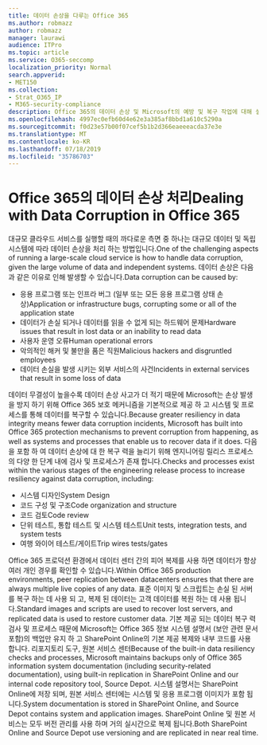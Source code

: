 ```yaml
---
title: 데이터 손상을 다루는 Office 365
ms.author: robmazz
author: robmazz
manager: laurawi
audience: ITPro
ms.topic: article
ms.service: O365-seccomp
localization_priority: Normal
search.appverid:
- MET150
ms.collection:
- Strat_O365_IP
- M365-security-compliance
description: Office 365의 데이터 손상 및 Microsoft의 예방 및 복구 작업에 대해 설명 합니다.
ms.openlocfilehash: 4997ec0efb60d4e62e3a385af8bbd1a610c5290a
ms.sourcegitcommit: f0d23e57b00f07cef5b1b2d366eaeeeacda37e3e
ms.translationtype: MT
ms.contentlocale: ko-KR
ms.lasthandoff: 07/18/2019
ms.locfileid: "35786703"
---
```

# <a name="dealing-with-data-corruption-in-office-365"></a><span data-ttu-id="5f82e-103">Office 365의 데이터 손상 처리</span><span class="sxs-lookup"><span data-stu-id="5f82e-103">Dealing with Data Corruption in Office 365</span></span>

<span data-ttu-id="5f82e-104">대규모 클라우드 서비스를 실행할 때의 까다로운 측면 중 하나는 대규모 데이터 및 독립 시스템에 따라 데이터 손상을 처리 하는 방법입니다.</span><span class="sxs-lookup"><span data-stu-id="5f82e-104">One of the challenging aspects of running a large-scale cloud service is how to handle data corruption, given the large volume of data and independent systems.</span></span> <span data-ttu-id="5f82e-105">데이터 손상은 다음과 같은 이유로 인해 발생할 수 있습니다.</span><span class="sxs-lookup"><span data-stu-id="5f82e-105">Data corruption can be caused by:</span></span>

- <span data-ttu-id="5f82e-106">응용 프로그램 또는 인프라 버그 (일부 또는 모든 응용 프로그램 상태 손상)</span><span class="sxs-lookup"><span data-stu-id="5f82e-106">Application or infrastructure bugs, corrupting some or all of the application state</span></span>
- <span data-ttu-id="5f82e-107">데이터가 손실 되거나 데이터를 읽을 수 없게 되는 하드웨어 문제</span><span class="sxs-lookup"><span data-stu-id="5f82e-107">Hardware issues that result in lost data or an inability to read data</span></span>
- <span data-ttu-id="5f82e-108">사용자 운영 오류</span><span class="sxs-lookup"><span data-stu-id="5f82e-108">Human operational errors</span></span>
- <span data-ttu-id="5f82e-109">악의적인 해커 및 불만을 품은 직원</span><span class="sxs-lookup"><span data-stu-id="5f82e-109">Malicious hackers and disgruntled employees</span></span>
- <span data-ttu-id="5f82e-110">데이터 손실을 발생 시키는 외부 서비스의 사건</span><span class="sxs-lookup"><span data-stu-id="5f82e-110">Incidents in external services that result in some loss of data</span></span>

<span data-ttu-id="5f82e-111">데이터 무결성이 높을수록 데이터 손상 사고가 더 적기 때문에 Microsoft는 손상 발생을 방지 하기 위해 Office 365 보호 메커니즘을 기본적으로 제공 하 고 시스템 및 프로세스를 통해 데이터를 복구할 수 있습니다.</span><span class="sxs-lookup"><span data-stu-id="5f82e-111">Because greater resiliency in data integrity means fewer data corruption incidents, Microsoft has built into Office 365 protection mechanisms to prevent corruption from happening, as well as systems and processes that enable us to recover data if it does.</span></span> <span data-ttu-id="5f82e-112">다음을 포함 하 여 데이터 손상에 대 한 복구 력을 늘리기 위해 엔지니어링 릴리스 프로세스의 다양 한 단계 내에 검사 및 프로세스가 존재 합니다.</span><span class="sxs-lookup"><span data-stu-id="5f82e-112">Checks and processes exist within the various stages of the engineering release process to increase resiliency against data corruption, including:</span></span>

- <span data-ttu-id="5f82e-113">시스템 디자인</span><span class="sxs-lookup"><span data-stu-id="5f82e-113">System Design</span></span>
- <span data-ttu-id="5f82e-114">코드 구성 및 구조</span><span class="sxs-lookup"><span data-stu-id="5f82e-114">Code organization and structure</span></span>
- <span data-ttu-id="5f82e-115">코드 검토</span><span class="sxs-lookup"><span data-stu-id="5f82e-115">Code review</span></span>
- <span data-ttu-id="5f82e-116">단위 테스트, 통합 테스트 및 시스템 테스트</span><span class="sxs-lookup"><span data-stu-id="5f82e-116">Unit tests, integration tests, and system tests</span></span>
- <span data-ttu-id="5f82e-117">여행 와이어 테스트/게이트</span><span class="sxs-lookup"><span data-stu-id="5f82e-117">Trip wires tests/gates</span></span>

<span data-ttu-id="5f82e-118">Office 365 프로덕션 환경에서 데이터 센터 간의 피어 복제를 사용 하면 데이터가 항상 여러 개인 경우를 확인할 수 있습니다.</span><span class="sxs-lookup"><span data-stu-id="5f82e-118">Within Office 365 production environments, peer replication between datacenters ensures that there are always multiple live copies of any data.</span></span> <span data-ttu-id="5f82e-119">표준 이미지 및 스크립트는 손실 된 서버를 복구 하는 데 사용 되 고, 복제 된 데이터는 고객 데이터를 복원 하는 데 사용 됩니다.</span><span class="sxs-lookup"><span data-stu-id="5f82e-119">Standard images and scripts are used to recover lost servers, and replicated data is used to restore customer data.</span></span> <span data-ttu-id="5f82e-120">기본 제공 되는 데이터 복구 력 검사 및 프로세스 때문에 Microsoft는 Office 365 정보 시스템 설명서 (보안 관련 문서 포함)의 백업만 유지 하 고 SharePoint Online의 기본 제공 복제와 내부 코드를 사용 합니다. 리포지토리 도구, 원본 서비스 센터</span><span class="sxs-lookup"><span data-stu-id="5f82e-120">Because of the built-in data resiliency checks and processes, Microsoft maintains backups only of Office 365 information system documentation (including security-related documentation), using built-in replication in SharePoint Online and our internal code repository tool, Source Depot.</span></span> <span data-ttu-id="5f82e-121">시스템 설명서는 SharePoint Online에 저장 되며, 원본 서비스 센터에는 시스템 및 응용 프로그램 이미지가 포함 됩니다.</span><span class="sxs-lookup"><span data-stu-id="5f82e-121">System documentation is stored in SharePoint Online, and Source Depot contains system and application images.</span></span> <span data-ttu-id="5f82e-122">SharePoint Online 및 원본 서비스는 모두 버전 관리를 사용 하며 거의 실시간으로 복제 됩니다.</span><span class="sxs-lookup"><span data-stu-id="5f82e-122">Both SharePoint Online and Source Depot use versioning and are replicated in near real time.</span></span>
